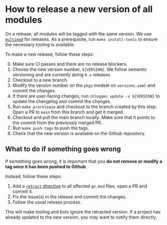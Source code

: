 # How to release a new version of all modules

On a release, all modules will be tagged with the same version. We use [`multimod`][1] for releases.
As a prerequisite, run `make install-tools` to ensure the necessary tooling is available.

To make a new release, follow these steps:

0. Make sure CI passes and there are no release blockers.
1. Choose the new version number, `${VERSION}`. We follow semantic versioning and are currently doing `0.x` releases.
2. Checkout to a new branch.
3. Modify the version number on the `pkgs` modset on `versions.yaml` and commit the changes.
4. If there are user-facing changes, run `chloggen update -v ${VERSION}` to update the changelog and commit the changes.
5. Run `make prerelease` and checkout to the branch created by this step. Open a PR to `main` from this branch and get it merged.
6. Checkout and pull the main branch locally. Make sure that it points to the commit from the previously merged PR.
7. Run `make push-tags` to push the tags.
8. Check that the new version is available on the Github repository.

## What to do if something goes wrong

If something goes wrong, it is important that you **do not remove or modify a tag once it has been pushed to Github**.

Instead, follow these steps:

1. Add a [`retract` directive][2] to all affected `go.mod` files, open a PR and commit it.
2. Fix the issue(s) in the release and commit the changes.
3. Follow the usual release process.

This will make tooling and bots ignore the retracted version. 
If a project has already updated to the new version, you may want to notify them directly.

[1]: https://github.com/open-telemetry/opentelemetry-go-build-tools/tree/main/multimod
[2]: https://go.dev/ref/mod#go-mod-file-retract
